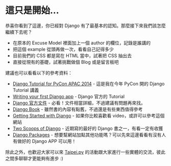 # 這只是開始...

恭喜你看到了這邊，你已經對 Django 有了最基本的認知。那麼接下來我們該怎麼繼續下去呢？

* 在原本的 Excuse Model 裡面加上一個 author 的欄位，記錄是誰講的
* 把這個 example 從頭再做一次，看看自己記得多少
* 目前我們的 CSS 都是寫在 HTML 當中，試著把 CSS 抽出去
* 直接從現有的基礎，試著挑戰做個 Blog 或是留言板吧

建議也可以看看以下的參考資料：

* [Django Tutorial for PyCon APAC 2014](http://daikeren.github.io/django_tutorial/) - 這是我在今年 PyCon 開的 Django Tutorial 講義
* [Writing your first Django app](https://docs.djangoproject.com/en/1.6/intro/tutorial01/) - Django 官方的 Tutorial
* [Django 官方文件](https://www.djangoproject.com/) - 必看！文件相當詳細，不過建議有問題再來找。
* [Django Book](http://www.djangobook.com/en/2.0/index.html) - 雖然書的內容有點舊，不過還是有些東西值得參考
* [Getting Started with Django](http://gettingstartedwithdjango.com/) - 如果你比較喜歡看 video，或許可以參考這個網站
* [Two Scoops of Django](http://www.amazon.com/Two-Scoops-Django-Best-Practices/dp/098146730X) - 近期寫的最好的 Django 書之一，有看一定有收獲
* [Django Packages](https://www.djangopackages.com/) - 想要幫網站加點其他功能嗎？可以先來這邊看看有沒有人有做好的 Django APP 可以用！

除此之外，也歡迎大家可以來 [Taipei.py](http://www.meetup.com/Taipei-py/) 的活動跟大家進行一些實體的交流，彼此之間多聊聊才更能夠有進步 :)
